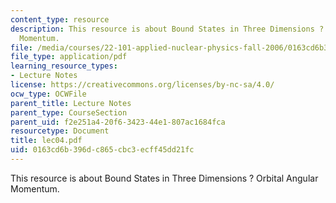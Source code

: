 ```yaml
---
content_type: resource
description: This resource is about Bound States in Three Dimensions ? Orbital Angular
  Momentum.
file: /media/courses/22-101-applied-nuclear-physics-fall-2006/0163cd6b396dc865cbc3ecff45dd21fc_lec04.pdf
file_type: application/pdf
learning_resource_types:
- Lecture Notes
license: https://creativecommons.org/licenses/by-nc-sa/4.0/
ocw_type: OCWFile
parent_title: Lecture Notes
parent_type: CourseSection
parent_uid: f2e251a4-20f6-3423-44e1-807ac1684fca
resourcetype: Document
title: lec04.pdf
uid: 0163cd6b-396d-c865-cbc3-ecff45dd21fc
---
```

This resource is about Bound States in Three Dimensions ? Orbital Angular Momentum.